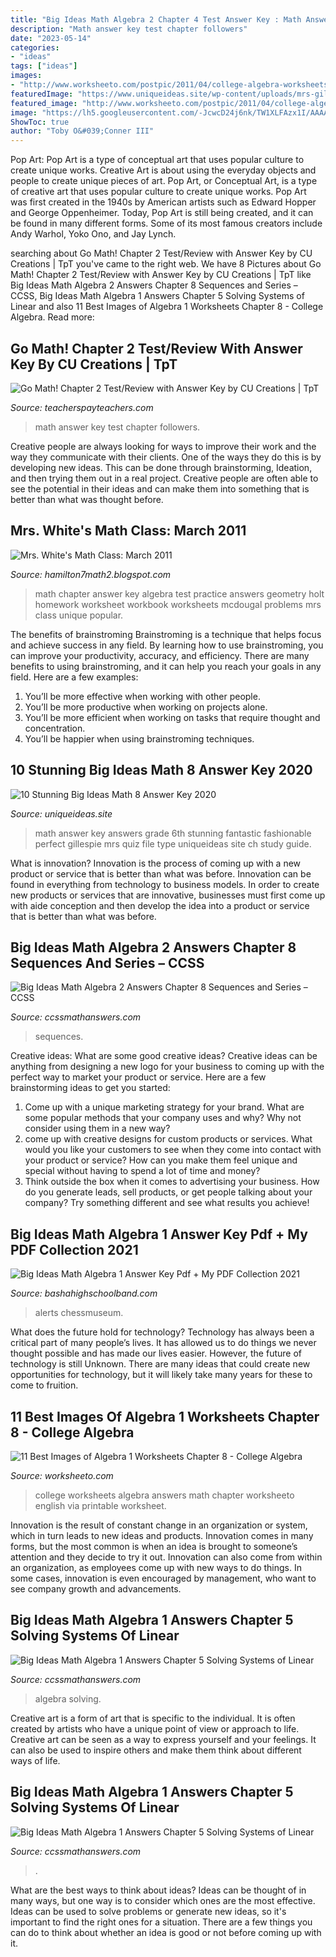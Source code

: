 ```yaml
---
title: "Big Ideas Math Algebra 2 Chapter 4 Test Answer Key : Math Answer Key Answers Grade 6th Stunning Fantastic Fashionable Perfect Gillespie Mrs Quiz File Type Uniqueideas Site Ch Study Guide"
description: "Math answer key test chapter followers"
date: "2023-05-14"
categories:
- "ideas"
tags: ["ideas"]
images:
- "http://www.worksheeto.com/postpic/2011/04/college-algebra-worksheets-with-answers_711359.png"
featuredImage: "https://www.uniqueideas.site/wp-content/uploads/mrs-gillespie-6th-grade-math-page-2-5.jpg"
featured_image: "http://www.worksheeto.com/postpic/2011/04/college-algebra-worksheets-with-answers_711359.png"
image: "https://lh5.googleusercontent.com/-JcwcD24j6nk/TW1XLFAzx1I/AAAAAAAAADE/NfC0-v7876Y/s1600/Ch3+Practice+Test+A.jpg"
ShowToc: true
author: "Toby O&#039;Conner III"
---
```



Pop Art: Pop Art is a type of conceptual art that uses popular culture to create unique works.
Creative Art is about using the everyday objects and people to create unique pieces of art. Pop Art, or Conceptual Art, is a type of creative art that uses popular culture to create unique works. Pop Art was first created in the 1940s by American artists such as Edward Hopper and George Oppenheimer. Today, Pop Art is still being created, and it can be found in many different forms. Some of its most famous creators include Andy Warhol, Yoko Ono, and Jay Lynch.

	

		
searching about Go Math! Chapter 2 Test/Review with Answer Key by CU Creations | TpT you've came to the right web. We have 8 Pictures about Go Math! Chapter 2 Test/Review with Answer Key by CU Creations | TpT like Big Ideas Math Algebra 2 Answers Chapter 8 Sequences and Series – CCSS, Big Ideas Math Algebra 1 Answers Chapter 5 Solving Systems of Linear and also 11 Best Images of Algebra 1 Worksheets Chapter 8 - College Algebra. Read more:
		
    
## Go Math! Chapter 2 Test/Review With Answer Key By CU Creations | TpT

<img loading=lazy src="https://ecdn.teacherspayteachers.com/thumbitem/Go-Math-Chapter-2-Test-Review-with-Answer-Key-2800894-1500873523/original-2800894-3.jpg" onerror="this.onerror=null;this.src='https://tse4.mm.bing.net/th?id=OIP.2iz9m5-ukk8WHuPPKRprJAAAAA&amp;pid=15.1';" alt="Go Math! Chapter 2 Test/Review with Answer Key by CU Creations | TpT">

_Source: teacherspayteachers.com_

>math answer key test chapter followers. 

	

Creative people are always looking for ways to improve their work and the way they communicate with their clients. One of the ways they do this is by developing new ideas. This can be done through brainstorming, Ideation, and then trying them out in a real project. Creative people are often able to see the potential in their ideas and can make them into something that is better than what was thought before.

    
## Mrs. White&#039;s Math Class: March 2011

<img loading=lazy src="https://lh5.googleusercontent.com/-JcwcD24j6nk/TW1XLFAzx1I/AAAAAAAAADE/NfC0-v7876Y/s1600/Ch3+Practice+Test+A.jpg" onerror="this.onerror=null;this.src='https://tse2.mm.bing.net/th?id=OIP.WvLpz2RPel3FvS4yY1DwnQHaJ8&amp;pid=15.1';" alt="Mrs. White&#039;s Math Class: March 2011">

_Source: hamilton7math2.blogspot.com_

>math chapter answer key algebra test practice answers geometry holt homework worksheet workbook worksheets mcdougal problems mrs class unique popular. 

	

The benefits of brainstroming
Brainstroming is a technique that helps focus and achieve success in any field. By learning how to use brainstroming, you can improve your productivity, accuracy, and efficiency. There are many benefits to using brainstroming, and it can help you reach your goals in any field. Here are a few examples:
1. You’ll be more effective when working with other people.
2. You’ll be more productive when working on projects alone.
3. You’ll be more efficient when working on tasks that require thought and concentration.
4. You’ll be happier when using brainstroming techniques.

    
## 10 Stunning Big Ideas Math 8 Answer Key 2020

<img loading=lazy src="https://www.uniqueideas.site/wp-content/uploads/mrs-gillespie-6th-grade-math-page-2-5.jpg" onerror="this.onerror=null;this.src='https://tse2.mm.bing.net/th?id=OIP.wmh9LBD3jxuho33WmbGfzAHaJ4&amp;pid=15.1';" alt="10 Stunning Big Ideas Math 8 Answer Key 2020">

_Source: uniqueideas.site_

>math answer key answers grade 6th stunning fantastic fashionable perfect gillespie mrs quiz file type uniqueideas site ch study guide. 

	

What is innovation?
Innovation is the process of coming up with a new product or service that is better than what was before. Innovation can be found in everything from technology to business models. In order to create new products or services that are innovative, businesses must first come up with aide conception and then develop the idea into a product or service that is better than what was before.

    
## Big Ideas Math Algebra 2 Answers Chapter 8 Sequences And Series – CCSS

<img loading=lazy src="https://ccssmathanswers.com/wp-content/uploads/2021/02/Big-Ideas-Math-Algebra-2-Answer-Key-Chapter-8-Sequences-and-Series-8.1-a-13.png" onerror="this.onerror=null;this.src='https://tse1.mm.bing.net/th?id=OIP.gz4ni2pcVKo1CEm2qhdyxwAAAA&amp;pid=15.1';" alt="Big Ideas Math Algebra 2 Answers Chapter 8 Sequences and Series – CCSS">

_Source: ccssmathanswers.com_

>sequences. 

	

Creative ideas: What are some good creative ideas?
Creative ideas can be anything from designing a new logo for your business to coming up with the perfect way to market your product or service. Here are a few brainstorming ideas to get you started: 
1. Come up with a unique marketing strategy for your brand. What are some popular methods that your company uses and why? Why not consider using them in a new way? 
2. come up with creative designs for custom products or services. What would you like your customers to see when they come into contact with your product or service? How can you make them feel unique and special without having to spend a lot of time and money? 
3. Think outside the box when it comes to advertising your business. How do you generate leads, sell products, or get people talking about your company? Try something different and see what results you achieve!

    
## Big Ideas Math Algebra 1 Answer Key Pdf + My PDF Collection 2021

<img loading=lazy src="https://4.bp.blogspot.com/-BJLL1fjvWlM/VQe68gurvNI/AAAAAAAAAeg/vWhBerhCcvc/s1600/Alg%2B1%2BCh%2B9%2BReview%2BAnswer%2BKey0001.jpg" onerror="this.onerror=null;this.src='https://tse4.mm.bing.net/th?id=OIP.a2odfrjrZMCeXwOm03VI7QHaKq&amp;pid=15.1';" alt="Big Ideas Math Algebra 1 Answer Key Pdf + My PDF Collection 2021">

_Source: bashahighschoolband.com_

>alerts chessmuseum. 

	

What does the future hold for technology?
Technology has always been a critical part of many people’s lives. It has allowed us to do things we never thought possible and has made our lives easier. However, the future of technology is still Unknown. There are many ideas that could create new opportunities for technology, but it will likely take many years for these to come to fruition.

    
## 11 Best Images Of Algebra 1 Worksheets Chapter 8 - College Algebra

<img loading=lazy src="http://www.worksheeto.com/postpic/2011/04/college-algebra-worksheets-with-answers_711359.png" onerror="this.onerror=null;this.src='https://tse3.mm.bing.net/th?id=OIP.hQmgKsGKh1xIZG-aMK3W8QHaJl&amp;pid=15.1';" alt="11 Best Images of Algebra 1 Worksheets Chapter 8 - College Algebra">

_Source: worksheeto.com_

>college worksheets algebra answers math chapter worksheeto english via printable worksheet. 

	

Innovation is the result of constant change in an organization or system, which in turn leads to new ideas and products. Innovation comes in many forms, but the most common is when an idea is brought to someone’s attention and they decide to try it out. Innovation can also come from within an organization, as employees come up with new ways to do things. In some cases, innovation is even encouraged by management, who want to see company growth and advancements.

    
## Big Ideas Math Algebra 1 Answers Chapter 5 Solving Systems Of Linear

<img loading=lazy src="https://ccssmathanswers.com/wp-content/uploads/2021/02/Big-Ideas-Math-Algebra-1-Answers-Chapter-5-Solving-Systems-of-Linear-Equations-5.6-Question-45.1-300x209.png" onerror="this.onerror=null;this.src='https://tse2.mm.bing.net/th?id=OIP.aUi-LTsOzq-psc1brwZAcwAAAA&amp;pid=15.1';" alt="Big Ideas Math Algebra 1 Answers Chapter 5 Solving Systems of Linear">

_Source: ccssmathanswers.com_

>algebra solving. 

	

Creative art is a form of art that is specific to the individual. It is often created by artists who have a unique point of view or approach to life. Creative art can be seen as a way to express yourself and your feelings. It can also be used to inspire others and make them think about different ways of life.

    
## Big Ideas Math Algebra 1 Answers Chapter 5 Solving Systems Of Linear

<img loading=lazy src="https://ccssmathanswers.com/wp-content/uploads/2021/01/Big-Ideas-Math-Algebra-1-Solutions-Chapter-5-Solving-Systems-of-Linear-Equations-ca-8.png" onerror="this.onerror=null;this.src='https://tse3.mm.bing.net/th?id=OIP.z4KqI3O4ylLxIqDiq_htgQAAAA&amp;pid=15.1';" alt="Big Ideas Math Algebra 1 Answers Chapter 5 Solving Systems of Linear">

_Source: ccssmathanswers.com_

>. 

	

What are the best ways to think about ideas?
Ideas can be thought of in many ways, but one way is to consider which ones are the most effective. Ideas can be used to solve problems or generate new ideas, so it's important to find the right ones for a situation. There are a few things you can do to think about whether an idea is good or not before coming up with it.

